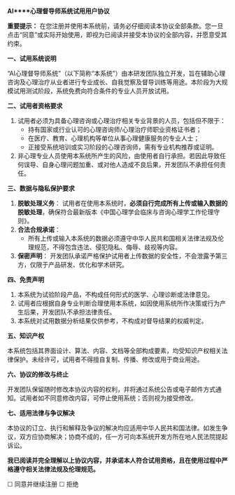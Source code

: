 **AI****心理督导师系统试用用户协议**

**重要提示：**
 在您注册并使用本系统前，请务必仔细阅读本协议全部条款。您一旦点击“同意”或实际开始使用，即视为已阅读并接受本协议的全部内容，并愿意受其约束。

**一、试用系统说明**

“AI心理督导师系统”（以下简称“本系统”）由本研发团队独立开发，旨在辅助心理咨询及心理治疗从业者进行专业成长、自我觉察及督导训练等用途。本阶段为大规模试用测试阶段，系统免费向符合条件的专业人员开放试用。

**二、试用者资格要求**

1. 试用者必须为具备心理咨询或心理治疗相关专业背景的人员，包括但不限于：
   - 持有国家或行业认可的心理咨询师/心理治疗师职业资格证书者；
   - 在医疗、教育、心理机构等单位从事心理健康服务的专业人士；
   - 正接受系统培训或实习阶段的心理咨询师，需有专业机构推荐或证明。
2. 非心理专业人员使用本系统所产生的风险，由使用者自行承担。若因此导致任何误导、自身心理问题加重、或对他人造成不良后果，开发团队不承担任何责任。

**三、数据与隐私保护要求**

1. **脱敏处理义务**：
        试用者在使用本系统时，**必须自行完成所有上传或输入数据的脱敏处理**，确保符合最新版本《中国心理学会临床与咨询心理学工作伦理守则》。
2. **合法合规承诺**：
   - 所有上传或输入本系统的数据必须遵守中华人民共和国相关法律法规及伦理规范，不得包含违法、侵犯隐私、侮辱、歧视等内容。
3. **保密声明**：
        开发团队承诺严格保护试用者上传数据的安全性，不会泄露予第三方，仅限于产品研发、优化和学术研究。

**四、免责声明**

1. 本系统为试验阶段产品，不构成任何形式的医学、心理诊断或法律意见。
2. 试用者应根据自身专业判断合理使用本系统，如因使用系统所作决策或行为产生后果，开发团队不承担法律责任。
3. 本系统对试用数据分析结果仅供参考，不构成对督导结果的权威判定。

**五、知识产权**

本系统包括其界面设计、算法、内容、文档等全部构成要素，均受知识产权相关法律保护。未经许可，试用者不得擅自复制、传播、修改或用于商业用途。

**六、协议的修改与终止**

开发团队保留随时修改本协议内容的权利，并将通过系统公告或电子邮件方式通知。试用者如不同意修改内容，可停止使用系统；否则视为接受修改。

**七、适用法律与争议解决**

本协议的订立、执行和解释及争议的解决均应适用中华人民共和国法律。如发生争议，双方应协商解决；协商不成的，任一方可向本系统开发方所在地人民法院提起诉讼。



**我已阅读并完全理解以上协议内容，并承诺本人符合试用资格，且在使用过程中严格遵守相关法律法规及伦理规范。**

☐ 同意并继续注册
 ☐ 拒绝



 